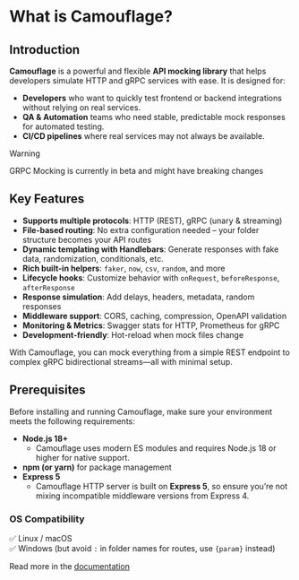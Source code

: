 # What is Camouflage?

## Introduction

**Camouflage** is a powerful and flexible **API mocking library** that helps developers simulate HTTP and gRPC services with ease. It is designed for:

- **Developers** who want to quickly test frontend or backend integrations without relying on real services.
- **QA & Automation** teams who need stable, predictable mock responses for automated testing.
- **CI/CD pipelines** where real services may not always be available.

> [!WARNING]
> GRPC Mocking is currently in beta and might have breaking changes

## Key Features

- **Supports multiple protocols**: HTTP (REST), gRPC (unary & streaming)
- **File-based routing**: No extra configuration needed – your folder structure becomes your API routes
- **Dynamic templating with Handlebars**: Generate responses with fake data, randomization, conditionals, etc.
- **Rich built-in helpers**: `faker`, `now`, `csv`, `random`, and more
- **Lifecycle hooks**: Customize behavior with `onRequest`, `beforeResponse`, `afterResponse`
- **Response simulation**: Add delays, headers, metadata, random responses
- **Middleware support**: CORS, caching, compression, OpenAPI validation
- **Monitoring & Metrics**: Swagger stats for HTTP, Prometheus for gRPC
- **Development-friendly**: Hot-reload when mock files change

With Camouflage, you can mock everything from a simple REST endpoint to complex gRPC bidirectional streams—all with minimal setup.

## Prerequisites

Before installing and running Camouflage, make sure your environment meets the following requirements:

- **Node.js 18+**
  - Camouflage uses modern ES modules and requires Node.js 18 or higher for native support.
- **npm (or yarn)** for package management
- **Express 5**
  - Camouflage HTTP server is built on **Express 5**, so ensure you’re not mixing incompatible middleware versions from Express 4.

### OS Compatibility

✅ Linux / macOS  
✅ Windows (but avoid `:` in folder names for routes, use `{param}` instead)

Read more in the [documentation](https://camouflage-app.github.io/camouflage/)
